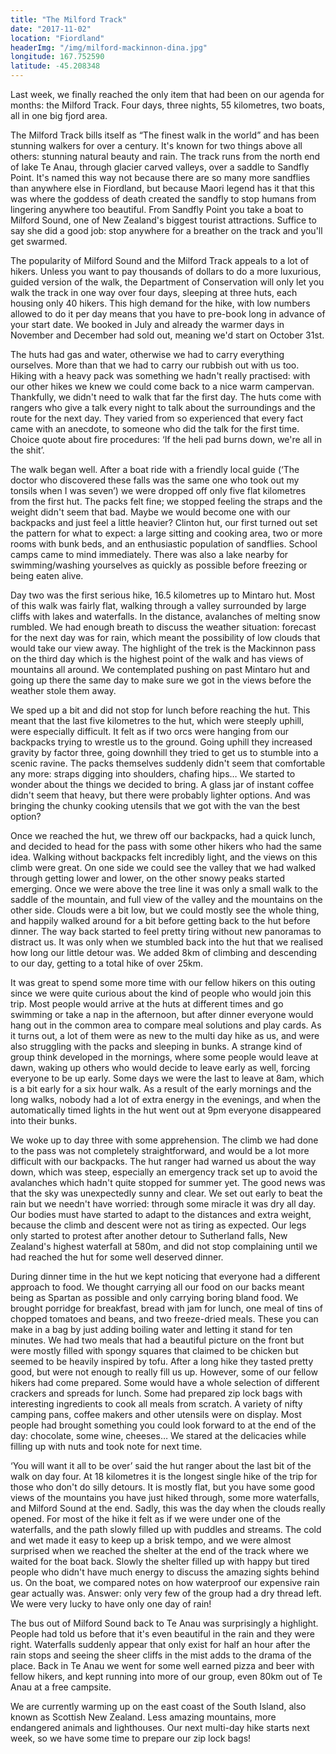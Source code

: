 ```yaml
---
title: "The Milford Track"
date: "2017-11-02"
location: "Fiordland"
headerImg: "/img/milford-mackinnon-dina.jpg"
longitude: 167.752590
latitude: -45.208348
---
```


Last week, we finally reached the only item that had been on our agenda for months: the Milford Track. Four days, three nights, 55 kilometres, two boats, all in one big fjord area.

The Milford Track bills itself as “The finest walk in the world” and has been stunning walkers for over a century. It's known for two things above all others: stunning natural beauty and rain. The track runs from the north end of lake Te Anau, through glacier carved valleys, over a saddle to Sandfly Point. It's named this way not because there are so many more sandflies than anywhere else in Fiordland, but because Maori legend has it that this was where the goddess of death created the sandfly to stop humans from lingering anywhere too beautiful. From Sandfly Point you take a boat to Milford Sound, one of New Zealand's biggest tourist attractions. Suffice to say she did a good job: stop anywhere for a breather on the track and you'll get swarmed.

The popularity of Milford Sound and the Milford Track appeals to a lot of hikers. Unless you want to pay thousands of dollars to do a more luxurious, guided version of the walk, the Department of Conservation will only let you walk the track in one way over four days, sleeping at three huts, each housing only 40 hikers. This high demand for the hike, with low numbers allowed to do it per day means that you have to pre-book long in advance of your start date. We booked in July and already the warmer days in November and December had sold out, meaning we'd start on October 31st.

<div><map route="/route/milford.json" type="article" layer="terrain"></map></div>

The huts had gas and water, otherwise we had to carry everything ourselves. More than that we had to carry our rubbish out with us too. Hiking with a heavy pack was something we hadn't really practised: with our other hikes we knew we could come back to a nice warm campervan. Thankfully, we didn't need to walk that far the first day. The huts come with rangers who give a talk every night to talk about the surroundings and the route for the next day. They varied from so experienced that every fact came with an anecdote, to someone who did the talk for the first time. Choice quote about fire procedures: ‘If the heli pad burns down, we're all in the shit’. 

The walk began well. After a boat ride with a friendly local guide (‘The doctor who discovered these falls was the same one who took out my tonsils when I was seven’) we were dropped off only five flat kilometres from the first hut. The packs felt fine; we stopped feeling the straps and the weight didn't seem that bad. Maybe we would become one with our backpacks and just feel a little heavier? Clinton hut, our first turned out set the pattern for what to expect: a large sitting and cooking area, two or more rooms with bunk beds, and an enthusiastic population of sandflies. School camps came to mind immediately. There was also a lake nearby for swimming/washing yourselves as quickly as possible before freezing or being eaten alive.

<div><photo url="/img/milford-waterfalls.jpg"></photo></div>

Day two was the first serious hike, 16.5 kilometres up to Mintaro hut. Most of this walk was fairly flat, walking through a valley surrounded by large cliffs with lakes and waterfalls. In the distance, avalanches of melting snow rumbled. We had enough breath to discuss the weather situation: forecast for the next day was for rain, which meant the possibility of low clouds that would take our view away. The highlight of the trek is the Mackinnon pass on the third day which is the highest point of the walk and has views of mountains all around. We contemplated pushing on past Mintaro hut and going up there the same day to make sure we got in the views before the weather stole them away. 

We sped up a bit and did not stop for lunch before reaching the hut. This meant that the last five kilometres to the hut, which were steeply uphill, were especially difficult. It felt as if two orcs were hanging from our backpacks trying to wrestle us to the ground. Going uphill they increased gravity by factor three, going downhill they tried to get us to stumble into a scenic ravine. The packs themselves suddenly didn't seem that comfortable any more: straps digging into shoulders, chafing hips… We started to wonder about the things we decided to bring. A glass jar of instant coffee didn't seem that heavy, but there were probably lighter options. And was bringing the chunky cooking utensils that we got with the van the best option?

<div><photo url="/img/milford-valley-dina.jpg" fullwidth="true"></photo></div>

Once we reached the hut, we threw off our backpacks, had a quick lunch, and decided to head for the pass with some other hikers who had the same idea. Walking without backpacks felt incredibly light, and the views on this climb were great. On one side we could see the valley that we had walked through getting lower and lower, on the other snowy peaks started emerging. Once we were above the tree line it was only a small walk to the saddle of the mountain, and full view of the valley and the mountains on the other side. Clouds were a bit low, but we could mostly see the whole thing, and happily walked around for a bit before getting back to the hut before dinner. The way back started to feel pretty tiring without new panoramas to distract us. It was only when we stumbled back into the hut that we realised how long our little detour was. We added 8km of climbing and descending to our day, getting to a total hike of over 25km.

It was great to spend some more time with our fellow hikers on this outing since we were quite curious about the kind of people who would join this trip. Most people would arrive at the huts at different times and go swimming or take a nap in the afternoon, but after dinner everyone would hang out in the common area to compare meal solutions and play cards.  As it turns out, a lot of them were as new to the multi day hike as us, and were also struggling with the packs and sleeping in bunks. A strange kind of group think developed in the mornings, where some people would leave at dawn, waking up others who would decide to leave early as well, forcing everyone to be up early. Some days we were the last to leave at 8am, which is a bit early for a six hour walk. As a result of the early mornings and the long walks, nobody had a lot of extra energy in the evenings, and when the automatically timed lights in the hut went out at 9pm everyone disappeared into their bunks.

<div><photo url="/img/milford-mackinnon-toilet.jpg" caption="The outhouse at the top of Mackinnon pass. Possibly the most scenic toilet in the world"></photo></div>

We woke up to day three with some apprehension. The climb we had done to the pass was not completely straightforward, and would be a lot more difficult with our backpacks. The hut ranger had warned us about the way down, which was steep, especially an emergency track set up to avoid the avalanches which hadn't quite stopped for summer yet. The good news was that the sky was unexpectedly sunny and clear. We set out early to beat the rain but we needn't have worried: through some miracle it was dry all day. Our bodies must have started to adapt to the distances and extra weight, because the climb and descent were not as tiring as expected. Our legs only started to protest after another detour to Sutherland falls, New Zealand's highest waterfall at 580m, and did not stop complaining until we had reached the hut for some well deserved dinner.

During dinner time in the hut we kept noticing that everyone had a different approach to food. We thought carrying all our food on our backs meant being as Spartan as possible and only carrying boring bland food. We brought porridge for breakfast, bread with jam for lunch, one meal of tins of chopped tomatoes and beans, and two freeze-dried meals. These you can make in a bag by just adding boiling water and letting it stand for ten minutes. We had two meals that had a beautiful picture on the front but were mostly filled with spongy squares that claimed to be chicken but seemed to be heavily inspired by tofu. After a long hike they tasted pretty good, but were not enough to really fill us up. However, some of our fellow hikers had come prepared. Some would have a whole selection of different crackers and spreads for lunch. Some had prepared zip lock bags with interesting ingredients to cook all meals from scratch. A variety of nifty camping pans, coffee makers and other utensils were on display. Most people had brought something you could look forward to at the end of the day: chocolate, some wine, cheeses… We stared at the delicacies while filling up with nuts and took note for next time.

<div><photo url="/img/milford-mackinnon.jpg" fullwidth="true"></photo></div>

‘You will want it all to be over’ said the hut ranger about the last bit of the walk on day four. At 18 kilometres it is the longest single hike of the trip for those who don't do silly detours. It is mostly flat, but you have some good views of the mountains you have just hiked through, some more waterfalls, and Milford Sound at the end. Sadly, this was the day when the clouds really opened. For most of the hike it felt as if we were under one of the waterfalls, and the path slowly filled up with puddles and streams. The cold and wet made it easy to keep up a brisk tempo, and we were almost surprised when we reached the shelter at the end of the track where we waited for the boat back. Slowly the shelter filled up with happy but tired people who didn't have much energy to discuss the amazing sights behind us. On the boat, we compared notes on how waterproof our expensive rain gear actually was. Answer: only very few of the group had a dry thread left. We were very lucky to have only one day of rain!

The bus out of Milford Sound back to Te Anau was surprisingly a highlight. People had told us before that it's even beautiful in the rain and they were right. Waterfalls suddenly appear that only exist for half an hour after the rain stops and seeing the sheer cliffs in the mist adds to the drama of the place. Back in Te Anau we went for some well earned pizza and beer with fellow hikers, and kept running into more of our group, even 80km out of Te Anau at a free campsite.

<div><photo url="/img/milford-sound-road.jpg" caption="The road out of Milford Sound in the mist"></photo></div>

We are currently warming up on the east coast of the South Island, also known as Scottish New Zealand. Less amazing mountains, more endangered animals and lighthouses. Our next multi-day hike starts next week, so we have some time to prepare our zip lock bags!